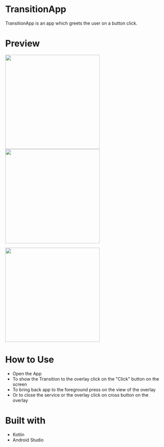 # TransitionApp
TransitionApp is an app which greets the user on a button click.

# Preview
<img src="https://github.com/SnehaGhosh12/TransitionApp/assets/85940732/b40a36fe-735d-43dd-b43c-d5e49d86455c" width="300" /> 
<img src="https://github.com/SnehaGhosh12/TransitionApp/assets/85940732/d907ac78-f6e0-43da-b62c-20ce23d6439a" width="300" />
</p>
<p>
 <img src="https://github.com/SnehaGhosh12/TransitionApp/assets/85940732/f95485ae-435d-4d05-8d1e-0cdeac6a7aea" width="300" />
</p>

# How to Use
- Open the App
- To show the Transition to the overlay click on the "Click" button on the screen
- To bring back app to the foreground press on the view of the overlay
- Or to close the service or the overlay click on cross button on the overlay

# Built with
- Kotlin
- Android Studio

